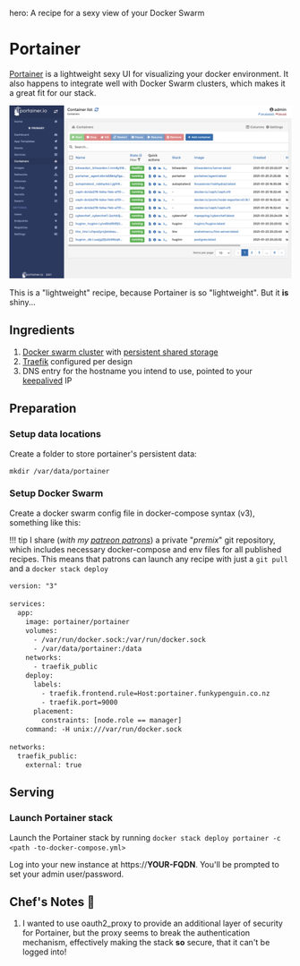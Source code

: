 hero: A recipe for a sexy view of your Docker Swarm

# Portainer

[Portainer](https://portainer.io/) is a lightweight sexy UI for visualizing your docker environment. It also happens to integrate well with Docker Swarm clusters, which makes it a great fit for our stack.

![Portainer Screenshot](../images/portainer.png)

This is a "lightweight" recipe, because Portainer is so "lightweight". But it **is** shiny...

## Ingredients

1. [Docker swarm cluster](/ha-docker-swarm/design/) with [persistent shared storage](/ha-docker-swarm/shared-storage-ceph.md)
2. [Traefik](/ha-docker-swarm/traefik) configured per design
3. DNS entry for the hostname you intend to use, pointed to your [keepalived](ha-docker-swarm/keepalived/) IP

## Preparation

### Setup data locations

Create a folder to store portainer's persistent data:

```
mkdir /var/data/portainer
```

### Setup Docker Swarm

Create a docker swarm config file in docker-compose syntax (v3), something like this:

!!! tip
        I share (_with my [patreon patrons](https://www.patreon.com/funkypenguin)_) a private "_premix_" git repository, which includes necessary docker-compose and env files for all published recipes. This means that patrons can launch any recipe with just a ```git pull``` and a ```docker stack deploy``` 


```
version: "3"

services:
  app:
    image: portainer/portainer
    volumes:
      - /var/run/docker.sock:/var/run/docker.sock
      - /var/data/portainer:/data
    networks:
      - traefik_public
    deploy:
      labels:
        - traefik.frontend.rule=Host:portainer.funkypenguin.co.nz
        - traefik.port=9000
      placement:
        constraints: [node.role == manager]
    command: -H unix:///var/run/docker.sock

networks:
  traefik_public:
    external: true
```

## Serving

### Launch Portainer stack

Launch the Portainer stack by running ```docker stack deploy portainer -c <path -to-docker-compose.yml>```

Log into your new instance at https://**YOUR-FQDN**. You'll be prompted to set your admin user/password.

## Chef's Notes 📓

1. I wanted to use oauth2_proxy to provide an additional layer of security for Portainer, but the proxy seems to break the authentication mechanism, effectively making the stack **so** secure, that it can't be logged into!
